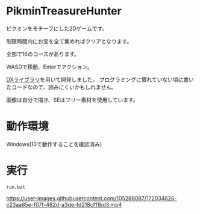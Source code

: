 # PikminTreasureHunter
ピクミンをモチーフにした2Dゲームです。

制限時間内にお宝を全て集めればクリアとなります。

全部で16のコースがあります。

WASDで移動、Enterでアクション。

[DXライブラリ](https://dxlib.xsrv.jp/)を用いて開発しました。
プログラミングに慣れていない頃に書いたコードなので、読みにくいかもしれません。

画像は自分で描き、SEはフリー素材を使用しています。

# 動作環境
Windows(10で動作することを確認済み)

# 実行
`run.bat`

https://user-images.githubusercontent.com/105288087/172034626-c23aa85e-f07f-482d-a3de-fd218cf11bd3.mp4
